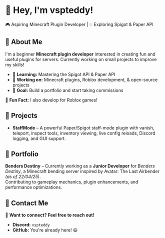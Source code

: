 # 👋 Hey, I'm vspteddy!  

🎮 Aspiring Minecraft Plugin Developer | 💡 Exploring Spigot & Paper API  

## 🚀 About Me  
I'm a beginner **Minecraft plugin developer** interested in creating fun and useful plugins for servers. Currently working on small projects to improve my skills!  

- 🌱 **Learning:** Mastering the Spigot API & Paper API  
- 🔨 **Working on:** Minecraft plugins, Roblox development, & open-source projects  
- 🎯 **Goal:** Build a portfolio and start taking commissions  

🧱 **Fun Fact:** I also develop for Roblox games!

## 🧪 Projects  
- **StaffMode** – A powerful Paper/Spigot staff-mode plugin with vanish, teleport, inspect tools, inventory viewing, live config reloads, Discord logging, and GUI support.  

## 💼 Portfolio  
**Benders Destiny** – Currently working as a **Junior Developer** for *Benders Destiny*, a Minecraft bending server inspired by Avatar: The Last Airbender *(as of 22/04/25)*.  
Contributing to gameplay mechanics, plugin enhancements, and performance optimizations.  

## 📩 Contact Me  
💬 **Want to connect? Feel free to reach out!**  
- **Discord:** `vspteddy`  
- **GitHub:** You're already here! 😃  
